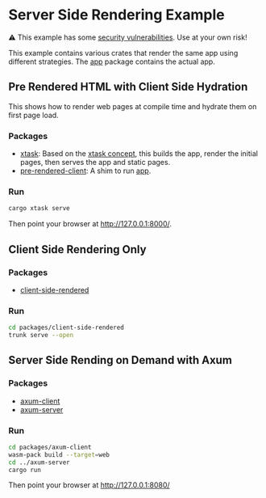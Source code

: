 # Server Side Rendering Example

:warning: This example has some [security vulnerabilities](https://github.com/silkenweb/silkenweb/security/dependabot?q=is%3Aclosed+manifest%3Aexamples%2Fssr-full%2FCargo.lock). Use at your own risk!

This example contains various crates that render the same app using different strategies. The [app] package contains the actual app.

## Pre Rendered HTML with Client Side Hydration

This shows how to render web pages at compile time and hydrate them on first page load.

### Packages

- [xtask]: Based on the [xtask concept], this builds the app, render the initial pages, then serves the app and static pages.
- [pre-rendered-client]: A shim to run [app].

### Run

```bash
cargo xtask serve
```

Then point your browser at <http://127.0.0.1:8000/>.

## Client Side Rendering Only

### Packages

- [client-side-rendered]

### Run

```bash
cd packages/client-side-rendered
trunk serve --open
```

## Server Side Rending on Demand with Axum

### Packages

- [axum-client]
- [axum-server]

### Run

```bash
cd packages/axum-client
wasm-pack build --target=web 
cd ../axum-server
cargo run
```

Then point your browser at <http://127.0.0.1:8080/>

[app]: packages/app
[axum-client]: packages/axum-client
[axum-server]: packages/axum-server
[client-side-rendered]: packages/client-side-rendered
[pre-rendered-client]: packages/pre-rendered-client
[xtask]: packages/xtask
[xtask concept]: https://github.com/matklad/cargo-xtask/
